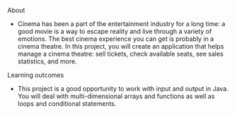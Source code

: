About

- Cinema has been a part of the entertainment industry for a long time: a good movie is a way to escape reality and live through a variety of emotions. The best cinema experience you can get is probably in a cinema theatre. In this project, you will create an application that helps manage a cinema theatre: sell tickets, check available seats, see sales statistics, and more.

Learning outcomes

- This project is a good opportunity to work with input and output in Java. You will deal with multi-dimensional arrays and functions as well as loops and conditional statements.